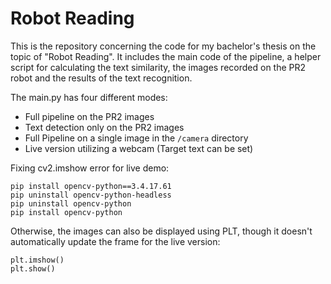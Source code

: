 # Robot Reading

This is the repository concerning the code for my bachelor's thesis on the topic of "Robot Reading". It includes the main code of the pipeline, a helper script for calculating the text similarity, the images recorded on the PR2 robot and the results of the text recognition.

The main.py has four different modes:
- Full pipeline on the PR2 images
- Text detection only on the PR2 images
- Full Pipeline on a single image in the ```/camera``` directory
- Live version utilizing a webcam (Target text can be set)

Fixing cv2.imshow error for live demo:
```
pip install opencv-python==3.4.17.61
pip uninstall opencv-python-headless
pip uninstall opencv-python
pip install opencv-python
```

Otherwise, the images can also be displayed using PLT, though it doesn't automatically update the frame for the live version:
```
plt.imshow()
plt.show()
```
